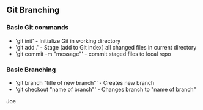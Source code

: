 ## Git Branching

### Basic Git commands
* 'git init' - Initialize Git in working directory
* 'git add .' - Stage (add to Git index) all changed files in current directory
* 'git commit -m "message"' - commit staged files to local repo

### Basic Branching
* 'git branch "title of new branch"' - Creates new branch
* 'git checkout "name of branch"' - Changes branch to "name of branch"

Joe
